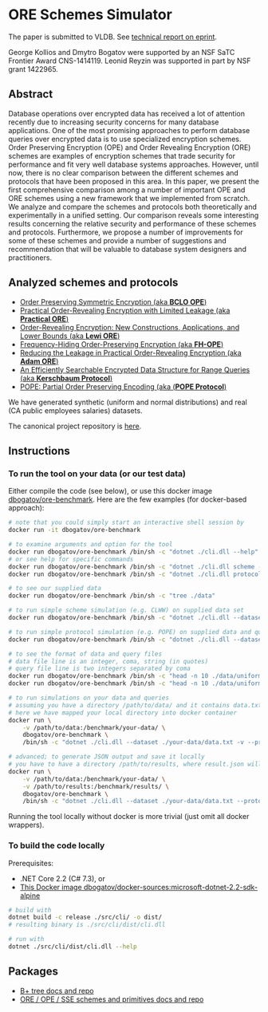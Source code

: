 # ORE Schemes Simulator

The paper is submitted to VLDB.
See [technical report on eprint](https://eprint.iacr.org/2018/953.pdf).

George Kollios and Dmytro Bogatov were supported by an NSF SaTC Frontier Award CNS-1414119.
Leonid Reyzin was supported in part by NSF grant 1422965.

## Abstract

Database operations over encrypted data has received a lot of attention recently due to increasing security concerns for many database applications.
One of the most promising approaches to perform database queries over encrypted data is to use specialized encryption schemes.
Order Preserving Encryption (OPE) and Order Revealing Encryption (ORE) schemes are examples of encryption schemes that trade security for performance and fit very well database systems approaches. However, until now, there is no clear comparison between the different schemes and protocols that have been proposed in this area.
In this paper, we present the first comprehensive comparison among a number of important OPE and ORE schemes using a new framework that we implemented from scratch.
We analyze and compare the schemes and protocols both theoretically and experimentally in a unified setting.
Our comparison reveals some interesting results concerning the relative security and performance of these schemes and protocols.
Furthermore, we propose a number of improvements for some of these schemes and provide a number of suggestions and recommendation that will be valuable to database system designers and practitioners.

## Analyzed schemes and protocols

- [Order Preserving Symmetric Encryption (aka **BCLO OPE**)](https://eprint.iacr.org/2012/624.pdf)
- [Practical Order-Revealing Encryption with Limited Leakage (aka **Practical ORE**)](https://eprint.iacr.org/2015/1125.pdf)
- [Order-Revealing Encryption: New Constructions, Applications, and Lower Bounds (aka **Lewi ORE**)](https://eprint.iacr.org/2016/612.pdf)
- [Frequency-Hiding Order-Preserving Encryption (aka **FH-OPE**)](http://www.fkerschbaum.org/ccs15.pdf)
- [Reducing the Leakage in Practical Order-Revealing Encryption (aka **Adam ORE**)](https://eprint.iacr.org/2016/661.pdf)
- [An Efficiently Searchable Encrypted Data Structure for Range Queries (aka **Kerschbaum Protocol**)](https://arxiv.org/pdf/1709.09314.pdf)
- [POPE: Partial Order Preserving Encoding (aka (**POPE Protocol**)](https://arxiv.org/pdf/1610.04025.pdf)

We have generated synthetic (uniform and normal distributions) and real (CA public employees salaries) datasets.

The canonical project repository is [here](https://git.dbogatov.org/bu/ore-benchmark/Project-Code).

## Instructions

### To run the tool on your data (or our test data)

Either compile the code (see below), or use this docker image [dbogatov/ore-benchmark](https://hub.docker.com/r/dbogatov/ore-benchmark/).
Here are the few examples (for docker-based approach):

```bash
# note that you could simply start an interactive shell session by
docker run -it dbogatov/ore-benchmark

# to examine arguments and option for the tool
docker run dbogatov/ore-benchmark /bin/sh -c "dotnet ./cli.dll --help"
# or see help for specific commands
docker run dbogatov/ore-benchmark /bin/sh -c "dotnet ./cli.dll scheme --help"
docker run dbogatov/ore-benchmark /bin/sh -c "dotnet ./cli.dll protocol --help"

# to see our supplied data
docker run dbogatov/ore-benchmark /bin/sh -c "tree ./data"

# to run simple scheme simulation (e.g. CLWW) on supplied data set
docker run dbogatov/ore-benchmark /bin/sh -c "dotnet ./cli.dll --dataset ./data/uniform/data.txt -v --protocol clww scheme"

# to run simple protocol simulation (e.g. POPE) on supplied data and query sets
docker run dbogatov/ore-benchmark /bin/sh -c "dotnet ./cli.dll --dataset ./data/uniform/data.txt -v --protocol pope protocol --queries ./data/uniform/queries-1.txt"

# to see the format of data and query files
# data file line is an integer, coma, string (in quotes)
# query file line is two integers separated by coma
docker run dbogatov/ore-benchmark /bin/sh -c "head -n 10 ./data/uniform/data.txt"
docker run dbogatov/ore-benchmark /bin/sh -c "head -n 10 ./data/uniform/queries-1.txt"

# to run simulations on your data and queries
# assuming you have a directory /path/to/data/ and it contains data.txt and queries.txt
# here we have mapped your local directory into docker container
docker run \
	-v /path/to/data:/benchmark/your-data/ \
	dbogatov/ore-benchmark \
	/bin/sh -c "dotnet ./cli.dll --dataset ./your-data/data.txt -v --protocol pope protocol --queries ./your-data/queries.txt"

# advanced; to generate JSON output and save it locally
# you have to have a directory /path/to/results, where result.json will appear
docker run \
	-v /path/to/data:/benchmark/your-data/ \
	-v /path/to/results:/benchmark/results/ \
	dbogatov/ore-benchmark \
	/bin/sh -c "dotnet ./cli.dll --dataset ./your-data/data.txt --protocol pope protocol --queries ./your-data/queries.txt > ./results/result.json"
```

Running the tool locally without docker is more trivial (just omit all docker wrappers).

### To build the code locally

Prerequisites:

- .NET Core 2.2 (C# 7.3), or
- [This Docker image dbogatov/docker-sources:microsoft-dotnet-2.2-sdk-alpine](https://hub.docker.com/r/dbogatov/docker-sources/tags/)

```bash
# build with
dotnet build -c release ./src/cli/ -o dist/
# resulting binary is ./src/cli/dist/cli.dll

# run with
dotnet ./src/cli/dist/cli.dll --help
```

## Packages

- [B+ tree docs and repo](https://git.dbogatov.org/bu/ore-benchmark/Project-Code/tree/master/src/b-plus-tree)
- [ORE / OPE / SSE schemes and primitives docs and repo](https://git.dbogatov.org/bu/ore-benchmark/Project-Code/tree/master/src/crypto)
